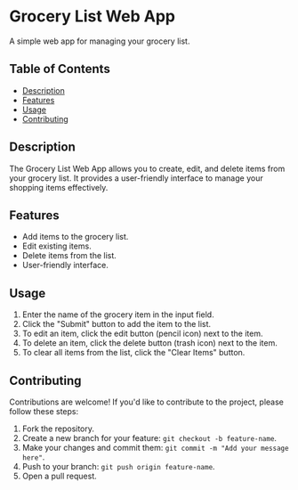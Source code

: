 # Grocery List Web App

A simple web app for managing your grocery list.

## Table of Contents

- [Description](#description)
- [Features](#features)
- [Usage](#usage)
- [Contributing](#contributing)


## Description

The Grocery List Web App allows you to create, edit, and delete items from your grocery list. It provides a user-friendly interface to manage your shopping items effectively.


## Features

- Add items to the grocery list.
- Edit existing items.
- Delete items from the list.
- User-friendly interface.

## Usage

1. Enter the name of the grocery item in the input field.
2. Click the "Submit" button to add the item to the list.
3. To edit an item, click the edit button (pencil icon) next to the item.
4. To delete an item, click the delete button (trash icon) next to the item.
5. To clear all items from the list, click the "Clear Items" button.

## Contributing

Contributions are welcome! If you'd like to contribute to the project, please follow these steps:

1. Fork the repository.
2. Create a new branch for your feature: `git checkout -b feature-name`.
3. Make your changes and commit them: `git commit -m "Add your message here"`.
4. Push to your branch: `git push origin feature-name`.
5. Open a pull request.


